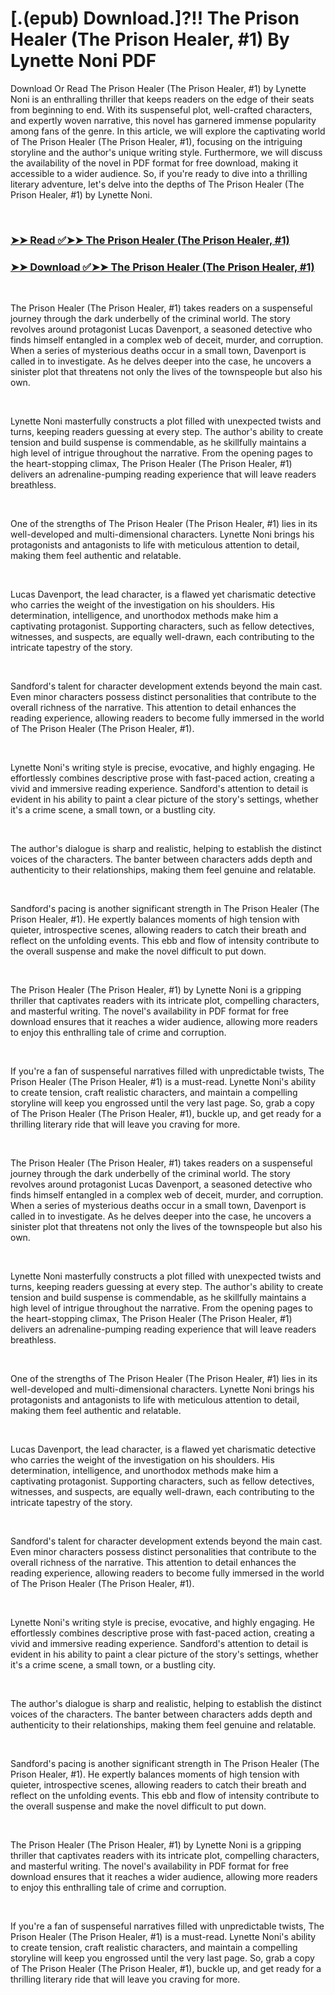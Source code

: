 # [.(epub) Download.]?!! The Prison Healer (The Prison Healer, #1) By Lynette Noni PDF

<p>Download Or Read The Prison Healer (The Prison Healer, #1) by Lynette Noni is an enthralling thriller that keeps readers on the edge of their seats from beginning to end. With its suspenseful plot, well-crafted characters, and expertly woven narrative, this novel has garnered immense popularity among fans of the genre. In this article, we will explore the captivating world of The Prison Healer (The Prison Healer, #1), focusing on the intriguing storyline and the author's unique writing style. Furthermore, we will discuss the availability of the novel in PDF format for free download, making it accessible to a wider audience. So, if you're ready to dive into a thrilling literary adventure, let's delve into the depths of The Prison Healer (The Prison Healer, #1) by Lynette Noni.</p>
<p>&nbsp;</p>

### [➤➤ Read ✅➤➤ The Prison Healer (The Prison Healer, #1)](https://pdfworldcenter.com/?book=53968496)

### [➤➤ Download ✅➤➤ The Prison Healer (The Prison Healer, #1)](https://pdfworldcenter.com/?book=53968496)

<p>&nbsp;</p>
<p>The Prison Healer (The Prison Healer, #1) takes readers on a suspenseful journey through the dark underbelly of the criminal world. The story revolves around protagonist Lucas Davenport, a seasoned detective who finds himself entangled in a complex web of deceit, murder, and corruption. When a series of mysterious deaths occur in a small town, Davenport is called in to investigate. As he delves deeper into the case, he uncovers a sinister plot that threatens not only the lives of the townspeople but also his own.</p>
<p>&nbsp;</p>
<p>Lynette Noni masterfully constructs a plot filled with unexpected twists and turns, keeping readers guessing at every step. The author's ability to create tension and build suspense is commendable, as he skillfully maintains a high level of intrigue throughout the narrative. From the opening pages to the heart-stopping climax, The Prison Healer (The Prison Healer, #1) delivers an adrenaline-pumping reading experience that will leave readers breathless.</p>
<p>&nbsp;</p>
<p>One of the strengths of The Prison Healer (The Prison Healer, #1) lies in its well-developed and multi-dimensional characters. Lynette Noni brings his protagonists and antagonists to life with meticulous attention to detail, making them feel authentic and relatable.</p>
<p>&nbsp;</p>
<p>Lucas Davenport, the lead character, is a flawed yet charismatic detective who carries the weight of the investigation on his shoulders. His determination, intelligence, and unorthodox methods make him a captivating protagonist. Supporting characters, such as fellow detectives, witnesses, and suspects, are equally well-drawn, each contributing to the intricate tapestry of the story.</p>
<p>&nbsp;</p>
<p>Sandford's talent for character development extends beyond the main cast. Even minor characters possess distinct personalities that contribute to the overall richness of the narrative. This attention to detail enhances the reading experience, allowing readers to become fully immersed in the world of The Prison Healer (The Prison Healer, #1).</p>
<p>&nbsp;</p>
<p>Lynette Noni's writing style is precise, evocative, and highly engaging. He effortlessly combines descriptive prose with fast-paced action, creating a vivid and immersive reading experience. Sandford's attention to detail is evident in his ability to paint a clear picture of the story's settings, whether it's a crime scene, a small town, or a bustling city.</p>
<p>&nbsp;</p>
<p>The author's dialogue is sharp and realistic, helping to establish the distinct voices of the characters. The banter between characters adds depth and authenticity to their relationships, making them feel genuine and relatable.</p>
<p>&nbsp;</p>
<p>Sandford's pacing is another significant strength in The Prison Healer (The Prison Healer, #1). He expertly balances moments of high tension with quieter, introspective scenes, allowing readers to catch their breath and reflect on the unfolding events. This ebb and flow of intensity contribute to the overall suspense and make the novel difficult to put down.</p>
<p>&nbsp;</p>
<p>The Prison Healer (The Prison Healer, #1) by Lynette Noni is a gripping thriller that captivates readers with its intricate plot, compelling characters, and masterful writing. The novel's availability in PDF format for free download ensures that it reaches a wider audience, allowing more readers to enjoy this enthralling tale of crime and corruption.</p>
<p>&nbsp;</p>
<p>If you're a fan of suspenseful narratives filled with unpredictable twists, The Prison Healer (The Prison Healer, #1) is a must-read. Lynette Noni's ability to create tension, craft realistic characters, and maintain a compelling storyline will keep you engrossed until the very last page. So, grab a copy of The Prison Healer (The Prison Healer, #1), buckle up, and get ready for a thrilling literary ride that will leave you craving for more.</p>
<p>&nbsp;</p>
<p>The Prison Healer (The Prison Healer, #1) takes readers on a suspenseful journey through the dark underbelly of the criminal world. The story revolves around protagonist Lucas Davenport, a seasoned detective who finds himself entangled in a complex web of deceit, murder, and corruption. When a series of mysterious deaths occur in a small town, Davenport is called in to investigate. As he delves deeper into the case, he uncovers a sinister plot that threatens not only the lives of the townspeople but also his own.</p>
<p>&nbsp;</p>
<p>Lynette Noni masterfully constructs a plot filled with unexpected twists and turns, keeping readers guessing at every step. The author's ability to create tension and build suspense is commendable, as he skillfully maintains a high level of intrigue throughout the narrative. From the opening pages to the heart-stopping climax, The Prison Healer (The Prison Healer, #1) delivers an adrenaline-pumping reading experience that will leave readers breathless.</p>
<p>&nbsp;</p>
<p>One of the strengths of The Prison Healer (The Prison Healer, #1) lies in its well-developed and multi-dimensional characters. Lynette Noni brings his protagonists and antagonists to life with meticulous attention to detail, making them feel authentic and relatable.</p>
<p>&nbsp;</p>
<p>Lucas Davenport, the lead character, is a flawed yet charismatic detective who carries the weight of the investigation on his shoulders. His determination, intelligence, and unorthodox methods make him a captivating protagonist. Supporting characters, such as fellow detectives, witnesses, and suspects, are equally well-drawn, each contributing to the intricate tapestry of the story.</p>
<p>&nbsp;</p>
<p>Sandford's talent for character development extends beyond the main cast. Even minor characters possess distinct personalities that contribute to the overall richness of the narrative. This attention to detail enhances the reading experience, allowing readers to become fully immersed in the world of The Prison Healer (The Prison Healer, #1).</p>
<p>&nbsp;</p>
<p>Lynette Noni's writing style is precise, evocative, and highly engaging. He effortlessly combines descriptive prose with fast-paced action, creating a vivid and immersive reading experience. Sandford's attention to detail is evident in his ability to paint a clear picture of the story's settings, whether it's a crime scene, a small town, or a bustling city.</p>
<p>&nbsp;</p>
<p>The author's dialogue is sharp and realistic, helping to establish the distinct voices of the characters. The banter between characters adds depth and authenticity to their relationships, making them feel genuine and relatable.</p>
<p>&nbsp;</p>
<p>Sandford's pacing is another significant strength in The Prison Healer (The Prison Healer, #1). He expertly balances moments of high tension with quieter, introspective scenes, allowing readers to catch their breath and reflect on the unfolding events. This ebb and flow of intensity contribute to the overall suspense and make the novel difficult to put down.</p>
<p>&nbsp;</p>
<p>The Prison Healer (The Prison Healer, #1) by Lynette Noni is a gripping thriller that captivates readers with its intricate plot, compelling characters, and masterful writing. The novel's availability in PDF format for free download ensures that it reaches a wider audience, allowing more readers to enjoy this enthralling tale of crime and corruption.</p>
<p>&nbsp;</p>
<p>If you're a fan of suspenseful narratives filled with unpredictable twists, The Prison Healer (The Prison Healer, #1) is a must-read. Lynette Noni's ability to create tension, craft realistic characters, and maintain a compelling storyline will keep you engrossed until the very last page. So, grab a copy of The Prison Healer (The Prison Healer, #1), buckle up, and get ready for a thrilling literary ride that will leave you craving for more.</p>
<p>&nbsp;</p>
